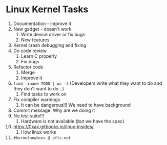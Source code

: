 # Linux Kernel Tasks #
1. Documentation - improve it
2. New gadget - doesn't work
	1. Write device driver or fix bugs
	2. New features
3. Kernel crash debugging and fixing
4. Do code review
	1. Learn C properly
	2. Fix bugs
5. Refactor code
	1. Merge
	2. Improve it
6. `find -iname TODO | wc -l` (Developers write what they want to do and they don't want to do...)
	1. Find tasks to work on
7. Fix compiler warnings
	1. It can be dangerous!!! We need to have background
8. Commit message: Why are we doing it
9. No test suite!!!
	1. Hardware is not available (but we have the spec)
10. https://0xax.gitbooks.io/linux-insides/
	1. How linux works
11. `#kernelnewbies @ oftc.net`